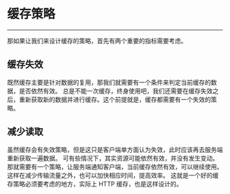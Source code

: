 # 缓存策略
---

那如果让我们来设计缓存的策略，首先有两个重要的指标需要考虑。

## 缓存失效
既然缓存主要是针对数据的复用，那我们就需要有一个条件来判定当前缓存的数据，是否依然有效。
总是不能一次缓存，终身使用吧，我们还需要在缓存失效之后，重新获取新的数据并进行缓存。这个前提就是，缓存都需要有一个失效的策略。

## 减少读取
虽然缓存会有失效策略，但是这只是客户端单方面认为失效，此时应该再去服务端重新获取一遍数据。
可有些情况下，其实资源可能依然有效，并没有发生变动。那就需要有一个策略，让服务端通知客户端，当前缓存依然有效，可以继续使用。这样在减少传输流量之外，也可以加快相应时间，提高效率。
这就是一个好的缓存策略必须要考虑的地方，实际上 HTTP 缓存，也是这样设计的。
